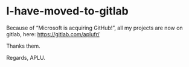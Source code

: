 # I-have-moved-to-gitlab
Because of “Microsoft is acquiring GitHub!”, all my projects are now on gitlab, here: https://gitlab.com/aplufr/

Thanks them.

Regards,
APLU.
